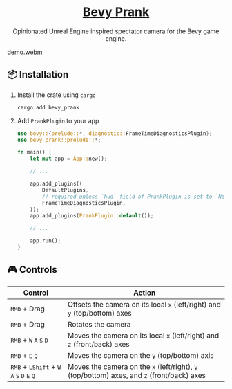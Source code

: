 <div align="center">

# [Bevy Prank](https://crates.io/crates/bevy_prank)

Opinionated Unreal Engine inspired spectator camera for the Bevy game engine.

</div>

[demo.webm](https://github.com/utilyre/bevy_prank/assets/91974155/fd971418-b369-49ff-b959-2985c92e5d62)

## 📦 Installation

1.  Install the crate using `cargo`

    ```bash
    cargo add bevy_prank
    ```

2.  Add `PrankPlugin` to your app

    ```rust
    use bevy::{prelude::*, diagnostic::FrameTimeDiagnosticsPlugin};
    use bevy_prank::prelude::*;

    fn main() {
        let mut app = App::new();

        // ...

        app.add_plugins((
            DefaultPlugins,
            // required unless `hud` field of PrankPlugin is set to `None`
            FrameTimeDiagnosticsPlugin,
        ));
        app.add_plugins(PrankPlugin::default());

        // ...

        app.run();
    }
    ```

## 🎮 Controls

| Control                                                                                                            | Action                                                                                     |
| ------------------------------------------------------------------------------------------------------------------ | ------------------------------------------------------------------------------------------ |
| <kbd>MMD</kbd> + Drag                                                                                              | Offsets the camera on its local `x` (left/right) and `y` (top/bottom) axes                 |
| <kbd>RMB</kbd> + Drag                                                                                              | Rotates the camera                                                                         |
| <kbd>RMB</kbd> + <kbd>W</kbd> <kbd>A</kbd> <kbd>S</kbd> <kbd>D</kbd>                                               | Moves the camera on its local `x` (left/right) and `z` (front/back) axes                   |
| <kbd>RMB</kbd> + <kbd>E</kbd> <kbd>Q</kbd>                                                                         | Moves the camera on the `y` (top/bottom) axis                                              |
| <kbd>RMB</kbd> + <kbd>LShift</kbd> + <kbd>W</kbd> <kbd>A</kbd> <kbd>S</kbd> <kbd>D</kbd> <kbd>E</kbd> <kbd>Q</kbd> | Moves the camera on the `x` (left/right), `y` (top/bottom) axes, and `z` (front/back) axes |
